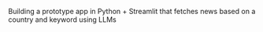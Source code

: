 Building a prototype app in Python + Streamlit that fetches news based on a country and keyword using LLMs



